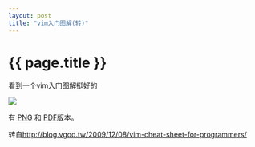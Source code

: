 ```yaml
---
layout: post
title: "vim入门图解(转)"
---
```


# {{ page.title }}

看到一个vim入门图解挺好的

<img src="http://blog.vgod.tw/wp-content/uploads/2009/12/vim-cheat-sheet-full-thumb.png" />

有 [PNG](http://blog.vgod.tw/go.php?http://people.csail.mit.edu/vgod/vim/vim-cheat-sheet-en.png) 和 [PDF](http://blog.vgod.tw/go.php?http://blog.vgod.tw/wp-content/uploads/2009/12/vgod-vim-cheat-sheet-full.pdf)版本。

转自<http://blog.vgod.tw/2009/12/08/vim-cheat-sheet-for-programmers/>
